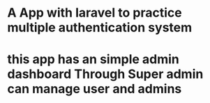 # A App with laravel to practice multiple authentication system 
# this app has an simple admin dashboard Through Super admin can manage user and admins 
